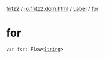 [fritz2](../../index.md) / [io.fritz2.dom.html](../index.md) / [Label](index.md) / [for](./for.md)

# for

`var for: Flow<`[`String`](https://kotlinlang.org/api/latest/jvm/stdlib/kotlin/-string/index.html)`>`